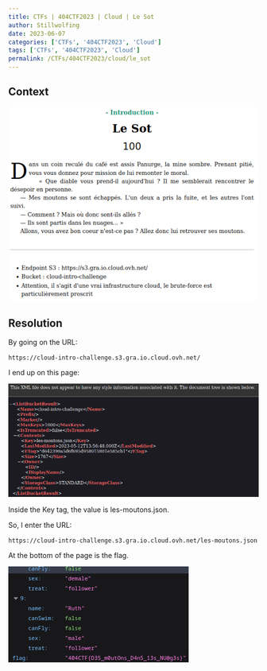 ```yaml
---
title: CTFs | 404CTF2023 | Cloud | Le Sot
author: Stillwolfing
date: 2023-06-07
categories: ['CTFs', '404CTF2023', 'Cloud']
tags: ['CTFs', '404CTF2023', 'Cloud']
permalink: /CTFs/404CTF2023/cloud/le_sot
---
```


## Context

![context](/assets/img/CTFs/404CTF2023/cloud/le_sot/context.png)

## Resolution

By going on the URL:

```
https://cloud-intro-challenge.s3.gra.io.cloud.ovh.net/
```

I end up on this page:

![home](/assets/img/CTFs/404CTF2023/cloud/le_sot/home.png)

Inside the Key tag, the value is les-moutons.json.

So, I enter the URL:

```
https://cloud-intro-challenge.s3.gra.io.cloud.ovh.net/les-moutons.json
```

At the bottom of the page is the flag.

![flag](/assets/img/CTFs/404CTF2023/cloud/le_sot/flag.png)
